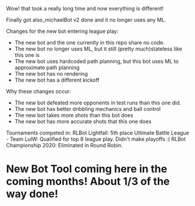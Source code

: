 Wow! that took a really long time and now everything is different!

Finally got also_michaelBot v2 done and it no longer uses any ML.

Changes for the new bot entering league play:
* The new bot and the one currently in this repo share no code.
* The new bot no longer uses ML, but it still (pretty much)stateless like this one is
* The new bot uses hardcoded path planning, but this bot uses ML to approximate path planning
* The new bot has no rendering
* The new bot has a different kickoff

Why these changes occur:
* The new bot defeated more opponents in test runs than this one did.
* The new bot has better dribbling mechanics and ball control
* The new bot takes more shots than this bot does
* The new bot has more accurate shots that this one does

Tournaments competed in:
RLBot Lightfall: 5th place
Ultimate Battle League - Team LulW: Qualified for top 8 league play. Didn't make playoffs :(
RLBot Championship 2020: Eliminated in Round Robin.

# New Bot Tool coming here in the coming months! About 1/3 of the way done!
